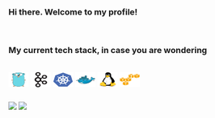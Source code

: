 ### Hi there. Welcome to my profile!

<br />

### My current tech stack, in case you are wondering

<div style="display: inline_block"><br>
 <img align="center" alt="Go" height="30" width="40" src="https://raw.githubusercontent.com/devicons/devicon/master/icons/go/go-original.svg">
 <img align="center" alt="Kafka" height="30" width="40" src="https://raw.githubusercontent.com/devicons/devicon/master/icons/apachekafka/apachekafka-original.svg">
 <img align="center" alt="K8s" height="30" width="40" src="https://raw.githubusercontent.com/devicons/devicon/master/icons/kubernetes/kubernetes-plain.svg">
 <img align="center" alt="Docker" height="30" width="40" src="https://raw.githubusercontent.com/devicons/devicon/master/icons/docker/docker-original.svg">
 <img align="center" alt="Linux" height="30" width="40" src="https://raw.githubusercontent.com/devicons/devicon/master/icons/linux/linux-original.svg">
 <img align="center" alt="AWS" height="30" width="40" src="https://raw.githubusercontent.com/devicons/devicon/master/icons/amazonwebservices/amazonwebservices-original.svg">
</div>
  
  ##
 
<div> 
<!--   <a href="https://instagram.com/andersonl.sergio" target="_blank"><img src="https://img.shields.io/badge/-Instagram-%23E4405F?style=for-the-badge&logo=instagram&logoColor=white" target="_blank"></a> -->
  <a href="https://www.linkedin.com/in/anderson-l-sergio-25a29692" target="_blank"><img src="https://img.shields.io/badge/-LinkedIn-%230077B5?style=for-the-badge&logo=linkedin&logoColor=white" target="_blank"></a> 
  <a href = "mailto:anderson.als04@gmail.com"><img src="https://img.shields.io/badge/-Gmail-%23333?style=for-the-badge&logo=gmail&logoColor=white" target="_blank"></a>
 
</div>
